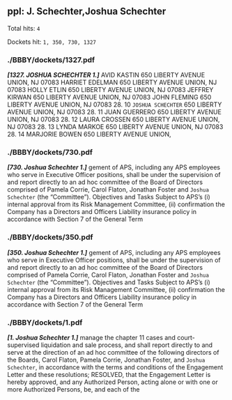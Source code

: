 
## ppl: J. Schechter,Joshua Schechter

Total hits: `4`

Dockets hit: `1, 350, 730, 1327`

### ./BBBY/dockets/1327.pdf
***[1327. JOSHUA SCHECHTER 1.]*** AVID KASTIN 650 LIBERTY AVENUE UNION, NJ 07083 HARRIET EDELMAN 650 LIBERTY AVENUE UNION, NJ 07083 HOLLY ETLIN 650 LIBERTY AVENUE UNION, NJ 07083 JEFFREY KIRWAN 650 LIBERTY AVENUE UNION, NJ 07083 JOHN FLEMING 650 LIBERTY AVENUE UNION, NJ 07083 28. 10 `JOSHUA SCHECHTER` 650 LIBERTY AVENUE UNION, NJ 07083 28. 11 JUAN GUERRERO 650 LIBERTY AVENUE UNION, NJ 07083 28. 12 LAURA CROSSEN 650 LIBERTY AVENUE UNION, NJ 07083 28. 13 LYNDA MARKOE 650 LIBERTY AVENUE UNION, NJ 07083 28. 14 MARJORIE BOWEN 650 LIBERTY AVENUE UNION,


### ./BBBY/dockets/730.pdf
***[730. Joshua Schechter 1.]*** gement of APS, including any APS employees who serve in Executive Officer positions, shall be under the supervision of and report directly to an ad hoc committee of the Board of Directors comprised of Pamela Corrie, Carol Flaton, Jonathan Foster and `Joshua Schechter` (the “Committee”). Objectives and Tasks Subject to APS’s (i) internal approval from its Risk Management Committee, (ii) confirmation the Company has a Directors and Officers Liability insurance policy in accordance with Section 7 of the General Term


### ./BBBY/dockets/350.pdf
***[350. Joshua Schechter 1.]*** gement of APS, including any APS employees who serve in Executive Officer positions, shall be under the supervision of and report directly to an ad hoc committee of the Board of Directors comprised of Pamela Corrie, Carol Flaton, Jonathan Foster and `Joshua Schechter` (the “Committee”). Objectives and Tasks Subject to APS’s (i) internal approval from its Risk Management Committee, (ii) confirmation the Company has a Directors and Officers Liability insurance policy in accordance with Section 7 of the General Term


### ./BBBY/dockets/1.pdf
***[1. Joshua Schechter 1.]*** manage the chapter 11 cases and court-supervised liquidation and sale process, and shall report directly to and serve at the direction of an ad hoc committee of the following directors of the Boards, Carol Flaton, Pamela Corrie, Jonathan Foster, and `Joshua Schechter`, in accordance with the terms and conditions of the Engagement Letter and these resolutions; RESOLVED, that the Engagement Letter is hereby approved, and any Authorized Person, acting alone or with one or more Authorized Persons, be, and each of the

